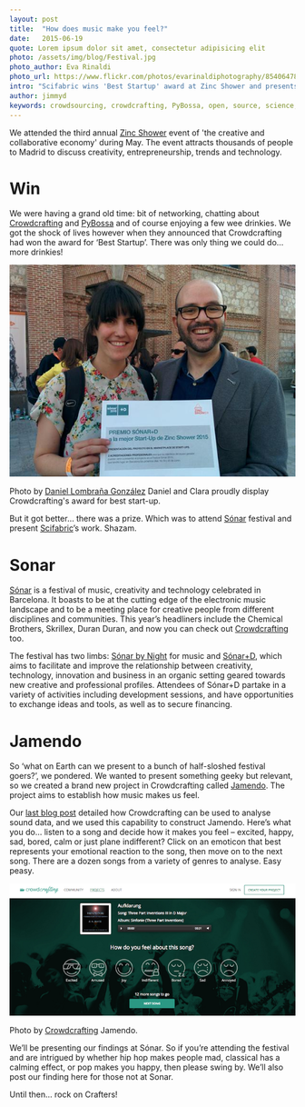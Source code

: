 ```yaml
---
layout: post
title:  "How does music make you feel?"
date:   2015-06-19 
quote: Lorem ipsum dolor sit amet, consectetur adipisicing elit
photo: /assets/img/blog/Festival.jpg
photo_author: Eva Rinaldi
photo_url: https://www.flickr.com/photos/evarinaldiphotography/8540647831/in/photolist-e1H43P-e1H3VT-e1NHgm-e1H4Lg-5hiBsz-9pT9mt-9pMY5v-9pQmVQ-7X3Eax-nHnQXC-8jTHVJ-9pUW9C-dP38Gr-6tJwRd-rE4AiN-e1Nzwy-9pSkyp-8eU7MW-9pQ6pq-9pMY5c-9pMY52-nbBwcF-K7QF8-9pVd1j-9pVLGf-9pQ6oU-9pQd7q-8ZVDoR-bKbdDp-3erUBq-parYiY-6tbfG7-6sJjLi-sDGLQ4-88QqRf-6t91kp-6t7psc-e5EhXp-3JGb4Y-6tbpCJ-6t9JPz-foe8ti-6sDdq5-cfi9EJ-tAeybj-2aVk8b-6AtzbE-8XVAWv-oGdb5j-6t8axv
intro: "Scifabric wins 'Best Startup' award at Zinc Shower and presents ‘Jamendo' at Sónar Music Festival"
author: jimmyd
keywords: crowdsourcing, crowdcrafting, PyBossa, open, source, science, citizen, opensource, music, cognitive, image, pattern, recognition, sound 
---
```


We attended the third annual [Zinc Shower](http://zincshower.com/en/) event of 'the creative and collaborative economy' during May. The event attracts thousands of people to Madrid to discuss creativity, entrepreneurship, trends and technology.

# Win

We were having a grand old time: bit of networking, chatting about [Crowdcrafting](http://crowdcrafting.org/) and [PyBossa](http://pybossa.com/) and of course enjoying a few wee drinkies. We got the shock of lives however when they announced that Crowdcrafting had won the award for ‘Best Startup’. There was only thing we could do… more drinkies!

![alttext](/assets/img/blog/Zinc.jpg "Courtesy of Daniel Lombraña González")
<p class="post-caption">Photo by <a href="http://daniellombrana.es/">Daniel Lombraña González</a> Daniel and Clara proudly display Crowdcrafting's award for best start-up.</p>

But it got better… there was a prize. Which was to attend [Sónar](http://sonar.es/en/2015/) festival and present [Scifabric](http://scifabric.com/)’s work. Shazam.

# Sonar

[Sónar]() is a festival of music, creativity and technology celebrated in Barcelona. It boasts to be at the cutting edge of the electronic music landscape and to be a meeting place for creative people from different disciplines and communities. This year’s headliners include the Chemical Brothers, Skrillex, Duran Duran, and now you can check out [Crowdcrafting](http://crowdcrafting.org/) too.

The festival has two limbs: [Sónar by Night](http://sonar.es/en/2015/prg/ar/list/) for music and [Sónar+D](http://sonarplusd.com/), which aims to facilitate and improve the relationship between creativity, technology, innovation and business in an organic setting geared towards new creative and professional profiles. Attendees of Sónar+D partake in a variety of activities including development sessions, and have opportunities to exchange ideas and tools, as well as to secure financing.

# Jamendo

So ‘what on Earth can we present to a bunch of half-sloshed festival goers?’, we pondered. We wanted to present something geeky but relevant, so we created a brand new project in Crowdcrafting called [Jamendo](http://crowdcrafting.org/project/jamendo/). The project aims to establish how music makes us feel.

Our [last blog post](http://pybossa.com/blog/2015/05/10/Sound_Pattern_Recognition/) detailed how Crowdcrafting can be used to analyse sound data, and we used this capability to construct Jamendo. Here’s what you do… listen to a song and decide how it makes you feel – excited, happy, sad, bored, calm or just plane indifferent? Click on an emoticon that best represents your emotional reaction to the song, then move on to the next song. There are a dozen songs from a variety of genres to analyse. Easy peasy.

![alttext](/assets/img/blog/Jamendo.png "Courtesy of Crowdcrafting")
<p class="post-caption">Photo by <a href="http://crowdcrafting.org">Crowdcrafting</a> Jamendo.</p>


We’ll be presenting our findings at Sónar. So if you’re attending the festival and are intrigued by whether hip hop makes people mad, classical has a calming effect, or pop makes you happy, then please swing by. We’ll also post our finding here for those not at Sonar. 

Until then… rock on Crafters!